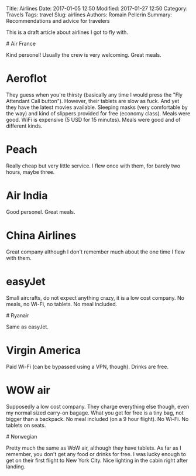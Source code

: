Title: Airlines
Date: 2017-01-05 12:50
Modified: 2017-01-27 12:50
Category: Travels
Tags: travel
Slug: airlines
Authors: Romain Pellerin
Summary: Recommendations and advice for travelers

This is a draft article about airlines I got to fly with.

# Air France

Kind personel! Usually the crew is very welcoming. Great meals.

# Aeroflot

They guess when you're thirsty (basically any time I would press the "Fly Attendant Call button"). However, their tablets are slow as fuck. And yet they have the latest movies available. Sleeping masks (very comfortable by the way) and kind of slippers provided for free (economy class). Meals were good. WiFi is expensive (5 USD for 15 minutes). Meals were good and of different kinds.

# Peach

Really cheap but very little service. I flew once with them, for barely two hours, maybe three.

# Air India

Good personel. Great meals.

# China Airlines

Great company although I don't remember much about the one time I flew with them.

# easyJet

Small aircrafts, do not expect anything crazy, it is a low cost company. No meals, no Wi-Fi, no tablets. No meal included.

# Ryanair

Same as easyJet.

# Virgin America

Paid Wi-Fi (can be bypassed using a VPN, though). Drinks are free.

# WOW air

Supposedly a low cost company. They charge everything else though, even my normal sized carry-on bagage. What you get for free is a tiny bag, not bigger than a backpack. No meal included (on a 9 hour flight). No Wi-Fi. No tablets on seats.

# Norwegian

Pretty much the same as WoW air, although they have tablets. As far as I remember, you don't get any food or drinks for free. I was lucky enough to get on their first flight to New York City. Nice lighting in the cabin right after landing.
